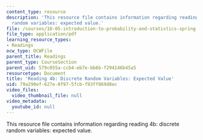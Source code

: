 ```yaml
---
content_type: resource
description: 'This resource file contains information regarding reading 4b: discrete
  random variables: expected value.'
file: /courses/18-05-introduction-to-probability-and-statistics-spring-2014/79a290ef627e8f975fcbf93ff869d8ec_MIT18_05S14_Reading4b.pdf
file_type: application/pdf
learning_resource_types:
- Readings
ocw_type: OCWFile
parent_title: Readings
parent_type: CourseSection
parent_uid: 579c055a-ccb4-eb7e-bb6b-f294146b45a5
resourcetype: Document
title: 'Reading 4b: Discrete Random Variables: Expected Value'
uid: 79a290ef-627e-8f97-5fcb-f93ff869d8ec
video_files:
  video_thumbnail_file: null
video_metadata:
  youtube_id: null
---
```

This resource file contains information regarding reading 4b: discrete random variables: expected value.

